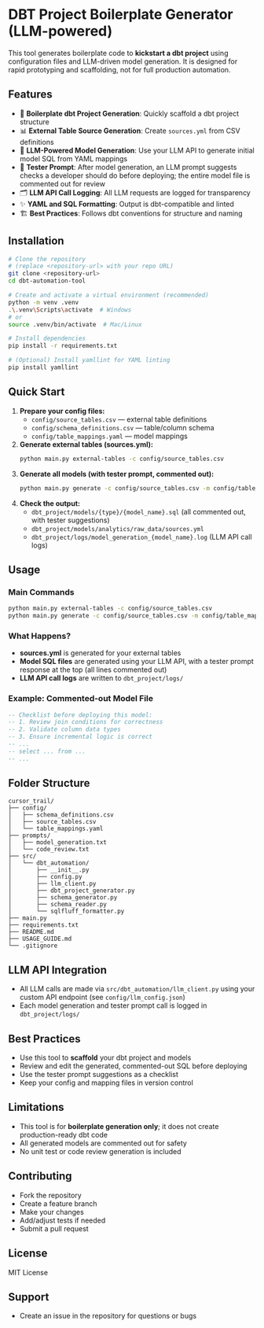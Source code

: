 # DBT Project Boilerplate Generator (LLM-powered)

This tool generates boilerplate code to **kickstart a dbt project** using configuration files and LLM-driven model generation. It is designed for rapid prototyping and scaffolding, not for full production automation.

## Features

- 🚀 **Boilerplate dbt Project Generation**: Quickly scaffold a dbt project structure
- 📊 **External Table Source Generation**: Create `sources.yml` from CSV definitions
- 🤖 **LLM-Powered Model Generation**: Use your LLM API to generate initial model SQL from YAML mappings
- 📝 **Tester Prompt**: After model generation, an LLM prompt suggests checks a developer should do before deploying; the entire model file is commented out for review
- 🗂️ **LLM API Call Logging**: All LLM requests are logged for transparency
- ✨ **YAML and SQL Formatting**: Output is dbt-compatible and linted
- 🏗️ **Best Practices**: Follows dbt conventions for structure and naming

## Installation

```bash
# Clone the repository
# (replace <repository-url> with your repo URL)
git clone <repository-url>
cd dbt-automation-tool

# Create and activate a virtual environment (recommended)
python -m venv .venv
.\.venv\Scripts\activate  # Windows
# or
source .venv/bin/activate  # Mac/Linux

# Install dependencies
pip install -r requirements.txt

# (Optional) Install yamllint for YAML linting
pip install yamllint
```

## Quick Start

1. **Prepare your config files:**
   - `config/source_tables.csv` — external table definitions
   - `config/schema_definitions.csv` — table/column schema
   - `config/table_mappings.yaml` — model mappings
2. **Generate external tables (sources.yml):**
   ```bash
   python main.py external-tables -c config/source_tables.csv
   ```
3. **Generate all models (with tester prompt, commented out):**
   ```bash
   python main.py generate -c config/source_tables.csv -m config/table_mappings.yaml
   ```
4. **Check the output:**
   - `dbt_project/models/{type}/{model_name}.sql` (all commented out, with tester suggestions)
   - `dbt_project/models/analytics/raw_data/sources.yml`
   - `dbt_project/logs/model_generation_{model_name}.log` (LLM API call logs)

## Usage

### Main Commands

```bash
python main.py external-tables -c config/source_tables.csv
python main.py generate -c config/source_tables.csv -m config/table_mappings.yaml
```

### What Happens?
- **sources.yml** is generated for your external tables
- **Model SQL files** are generated using your LLM API, with a tester prompt response at the top (all lines commented out)
- **LLM API call logs** are written to `dbt_project/logs/`

### Example: Commented-out Model File
```sql
-- Checklist before deploying this model:
-- 1. Review join conditions for correctness
-- 2. Validate column data types
-- 3. Ensure incremental logic is correct
-- ...
-- select ... from ...
-- ...
```

## Folder Structure

```
cursor_trail/
├── config/
│   ├── schema_definitions.csv
│   ├── source_tables.csv
│   └── table_mappings.yaml
├── prompts/
│   ├── model_generation.txt
│   └── code_review.txt
├── src/
│   └── dbt_automation/
│       ├── __init__.py
│       ├── config.py
│       ├── llm_client.py
│       ├── dbt_project_generator.py
│       ├── schema_generator.py
│       ├── schema_reader.py
│       └── sqlfluff_formatter.py
├── main.py
├── requirements.txt
├── README.md
├── USAGE_GUIDE.md
└── .gitignore
```

## LLM API Integration
- All LLM calls are made via `src/dbt_automation/llm_client.py` using your custom API endpoint (see `config/llm_config.json`)
- Each model generation and tester prompt call is logged in `dbt_project/logs/`

## Best Practices
- Use this tool to **scaffold** your dbt project and models
- Review and edit the generated, commented-out SQL before deploying
- Use the tester prompt suggestions as a checklist
- Keep your config and mapping files in version control

## Limitations
- This tool is for **boilerplate generation only**; it does not create production-ready dbt code
- All generated models are commented out for safety
- No unit test or code review generation is included

## Contributing
- Fork the repository
- Create a feature branch
- Make your changes
- Add/adjust tests if needed
- Submit a pull request

## License
MIT License

## Support
- Create an issue in the repository for questions or bugs 